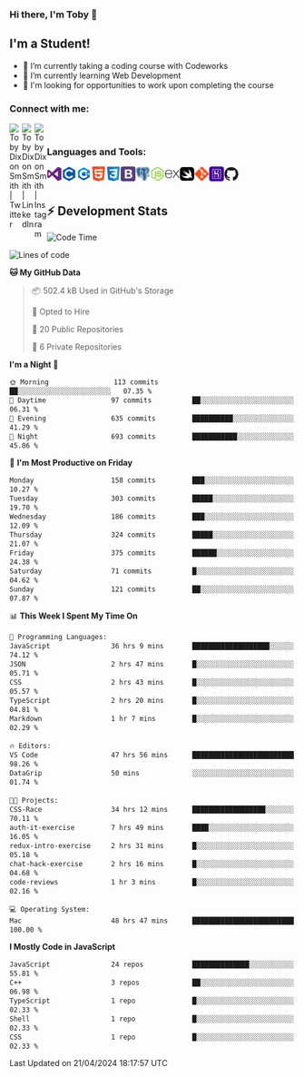 ### Hi there, I'm Toby 👋

## I'm a Student!
- 🔭 I’m currently taking a coding course with Codeworks
- 🌱 I’m currently learning Web Development
- 💬 I'm looking for opportunities to work upon completing the course

### Connect with me:

[<img align="left" alt="Toby Dixon Smith | Twitter" width="22px" src="https://cdn.jsdelivr.net/npm/simple-icons@v3/icons/twitter.svg" />][twitter]
[<img align="left" alt="Toby Dixon Smith | LinkedIn" width="22px" src="https://cdn.jsdelivr.net/npm/simple-icons@v3/icons/linkedin.svg" />][linkedin]
[<img align="left" alt="Toby Dixon Smith | Instagram" width="22px" src="https://cdn.jsdelivr.net/npm/simple-icons@v3/icons/instagram.svg" />][instagram]

[twitter]: https://twitter.com/TobyDixonSmith1
[instagram]: https://www.instagram.com/toby_ds1/
[linkedin]: https://www.linkedin.com/in/toby-dixon-smith-4734331a3/

<br />

### Languages and Tools:

<img align="left" alt="Visual Studio Code" title="Visual Studio Code" width="26px" src="logos/visualstudio.png" />
<img align="left" alt="C" title="C" width="26px" src="logos/c.png" />
<img align="left" alt="C++" title="C++" width="26px" src="logos/c-plus.png" />
<img align="left" alt="HTML5" title="HTML 5" width="26px" src="logos/html.png" />
<img align="left" alt="CSS3" title="CSS 3" width="26px" src="logos/css3.png" />
<img align="left" alt="BootStrap" title="BootStrap" width="26px" src="logos/bootstrap.png" />
<img align="left" alt="PostgresSQL" title="PostgresSPQ" width="26px" src="logos/postgresql.png" />
<img align="left" alt="Node JS" title="Node JS" width="26px" src="logos/node-js.png" />
<img align="left" alt="Express" title="Express" width="26px" src="logos/express.png" />
<img align="left" alt="Swift" title="Swift" width="26px" src="logos/swift.png" />
<img align="left" alt="Git" title="Git" width="26px" src="logos/git.png" />
<img align="left" alt="Heroku" title="Heroku" width="26px" src="logos/heroku.png" />
<img align="left" alt="GitHub" title="GitHub" width="26px" src="logos/github.png" />
<br />
<br />

## :zap: Development Stats

<!--START_SECTION:waka-->
![Code Time](http://img.shields.io/badge/Code%20Time-454%20hrs%204%20mins-blue)

![Lines of code](https://img.shields.io/badge/From%20Hello%20World%20I%27ve%20Written-1.6%20million%20lines%20of%20code-blue)

**🐱 My GitHub Data** 

> 📦 502.4 kB Used in GitHub's Storage 
 > 
> 💼 Opted to Hire
 > 
> 📜 20 Public Repositories 
 > 
> 🔑 6 Private Repositories 
 > 
**I'm a Night 🦉** 

```text
🌞 Morning                113 commits         ██░░░░░░░░░░░░░░░░░░░░░░░   07.35 % 
🌆 Daytime                97 commits          ██░░░░░░░░░░░░░░░░░░░░░░░   06.31 % 
🌃 Evening                635 commits         ██████████░░░░░░░░░░░░░░░   41.29 % 
🌙 Night                  693 commits         ███████████░░░░░░░░░░░░░░   45.06 % 
```
📅 **I'm Most Productive on Friday** 

```text
Monday                   158 commits         ███░░░░░░░░░░░░░░░░░░░░░░   10.27 % 
Tuesday                  303 commits         █████░░░░░░░░░░░░░░░░░░░░   19.70 % 
Wednesday                186 commits         ███░░░░░░░░░░░░░░░░░░░░░░   12.09 % 
Thursday                 324 commits         █████░░░░░░░░░░░░░░░░░░░░   21.07 % 
Friday                   375 commits         ██████░░░░░░░░░░░░░░░░░░░   24.38 % 
Saturday                 71 commits          █░░░░░░░░░░░░░░░░░░░░░░░░   04.62 % 
Sunday                   121 commits         ██░░░░░░░░░░░░░░░░░░░░░░░   07.87 % 
```


📊 **This Week I Spent My Time On** 

```text
💬 Programming Languages: 
JavaScript               36 hrs 9 mins       ███████████████████░░░░░░   74.12 % 
JSON                     2 hrs 47 mins       █░░░░░░░░░░░░░░░░░░░░░░░░   05.71 % 
CSS                      2 hrs 43 mins       █░░░░░░░░░░░░░░░░░░░░░░░░   05.57 % 
TypeScript               2 hrs 20 mins       █░░░░░░░░░░░░░░░░░░░░░░░░   04.81 % 
Markdown                 1 hr 7 mins         █░░░░░░░░░░░░░░░░░░░░░░░░   02.29 % 

🔥 Editors: 
VS Code                  47 hrs 56 mins      █████████████████████████   98.26 % 
DataGrip                 50 mins             ░░░░░░░░░░░░░░░░░░░░░░░░░   01.74 % 

🐱‍💻 Projects: 
CSS-Race                 34 hrs 12 mins      ██████████████████░░░░░░░   70.11 % 
auth-it-exercise         7 hrs 49 mins       ████░░░░░░░░░░░░░░░░░░░░░   16.05 % 
redux-intro-exercise     2 hrs 31 mins       █░░░░░░░░░░░░░░░░░░░░░░░░   05.18 % 
chat-hack-exercise       2 hrs 16 mins       █░░░░░░░░░░░░░░░░░░░░░░░░   04.68 % 
code-reviews             1 hr 3 mins         █░░░░░░░░░░░░░░░░░░░░░░░░   02.16 % 

💻 Operating System: 
Mac                      48 hrs 47 mins      █████████████████████████   100.00 % 
```

**I Mostly Code in JavaScript** 

```text
JavaScript               24 repos            ██████████████░░░░░░░░░░░   55.81 % 
C++                      3 repos             ██░░░░░░░░░░░░░░░░░░░░░░░   06.98 % 
TypeScript               1 repo              █░░░░░░░░░░░░░░░░░░░░░░░░   02.33 % 
Shell                    1 repo              █░░░░░░░░░░░░░░░░░░░░░░░░   02.33 % 
CSS                      1 repo              █░░░░░░░░░░░░░░░░░░░░░░░░   02.33 % 
```




 Last Updated on 21/04/2024 18:17:57 UTC
<!--END_SECTION:waka-->
